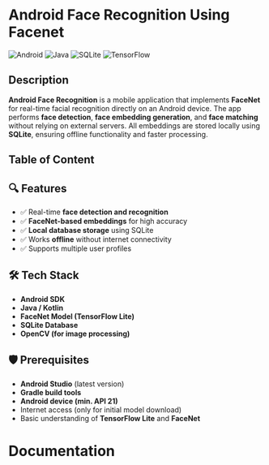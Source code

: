 # Android Face Recognition Using Facenet

![Android](https://img.shields.io/badge/Platform-Android-green?logo=android)
![Java](https://img.shields.io/badge/Language-Java-blue?logo=java)
![SQLite](https://img.shields.io/badge/Database-SQLite-lightgrey?logo=sqlite)
![TensorFlow](https://img.shields.io/badge/Model-FaceNet-orange?logo=tensorflow)

## Description
**Android Face Recognition** is a mobile application that implements **FaceNet** for real-time facial recognition directly on an Android device. The app performs **face detection**, **face embedding generation**, and **face matching** without relying on external servers. All embeddings are stored locally using **SQLite**, ensuring offline functionality and faster processing.

## Table of Content



## 🔍 Features
- ✅ Real-time **face detection and recognition**
- ✅ **FaceNet-based embeddings** for high accuracy
- ✅ **Local database storage** using SQLite
- ✅ Works **offline** without internet connectivity
- ✅ Supports multiple user profiles

## 🛠 Tech Stack
- **Android SDK**
- **Java / Kotlin**
- **FaceNet Model (TensorFlow Lite)**
- **SQLite Database**
- **OpenCV (for image processing)**

## 🛡 Prerequisites
- **Android Studio** (latest version)
- **Gradle build tools**
- **Android device (min. API 21)**
- Internet access (only for initial model download)
- Basic understanding of **TensorFlow Lite** and **FaceNet**

# Documentation
